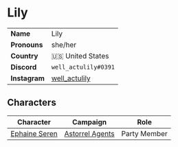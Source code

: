 # Lily

|||
| --- | --- |
| **Name** | Lily | player.2
| **Pronouns** | she/her |
| **Country** | 🇺🇸 United States |
| **Discord** | `well_actulily#0391` |
| **Instagram** | [well_actulily](https://www.instagram.com/well_actulily/) |

## Characters

| Character | Campaign | Role |
| --- | --- | --- |
| [Ephaine Seren](../characters/ephaine-seren.md) | [Astorrel Agents](../campaigns/astorrel-agents/astorrel-agents.md) | Party Member |
